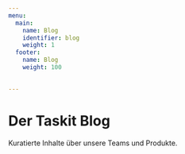 ```yaml
---
menu:
  main:
    name: Blog
    identifier: blog
    weight: 1
  footer: 
    name: Blog
    weight: 100 
    

---
```

Der Taskit Blog
============

Kuratierte Inhalte über unsere Teams und Produkte.
